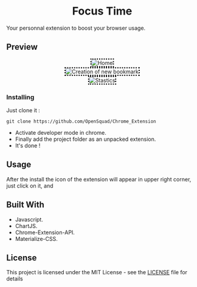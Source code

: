 <div align="center"><h1>Focus Time</h1></div>

Your personnal extension to boost your browser usage.

## Preview
 <div align="center">
  <img src="https://github.com/OpenSquad/Chrome_Extension/blob/master/screenshots/home.png?raw=true" alt="Home" style="border-style: dotted;border-color:##0a111c;"></img><br/><img src="https://github.com/OpenSquad/Chrome_Extension/blob/master/screenshots/creation.png?raw=true" alt="Creation of new bookmark" style="border-style: dotted;border-color:##0a111c;"></img><br/><img src="https://github.com/OpenSquad/Chrome_Extension/blob/master/screenshots/statistics.png?raw=true" alt="Stastics" style="border-style: dotted;border-color:##0a111c;"></img><br/></div>


### Installing

Just clone it :

```
git clone https://github.com/OpenSquad/Chrome_Extension
```
* Activate developer mode in chrome.
* Finally add the project folder as an unpacked extension.
* It's done !

## Usage

After the install the icon of the extension will appear in upper right corner, just click on it, and 


## Built With

* Javascript.
* ChartJS.
* Chrome-Extension-API.
* Materialize-CSS.


## License

This project is licensed under the MIT License - see the [LICENSE](LICENSE) file for details